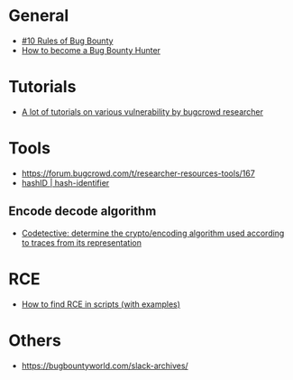 <h1>General</h1>

<ul>
<li><a href="https://hackernoon.com/10-rules-of-bug-bounty-65082473ab8c">#10 Rules of Bug Bounty</a></li>
<li><a href="https://forum.bugcrowd.com/t/researcher-resources-how-to-become-a-bug-bounty-hunter/1102">How to become a Bug Bounty Hunter</a></li>
</ul>


<h1>Tutorials</h1>

<ul>
<li><a href="https://forum.bugcrowd.com/t/researcher-resources-tutorials/370">A lot of tutorials on various vulnerability by bugcrowd researcher</a>
</ul>


<h1>Tools</h1>

<ul>
<li><a href="https://forum.bugcrowd.com/t/researcher-resources-tools/167">https://forum.bugcrowd.com/t/researcher-resources-tools/167</a>
  <li><a href="https://github.com/psypanda/hashID">hashID | hash-identifier</a></li>
</ul>


<h2>Encode decode algorithm</h2>
<ul>
  <li><a href="https://github.com/blackthorne/Codetective">Codetective: determine the crypto/encoding algorithm used according to traces from its representation</a></li>
</ul>

<h1>RCE</h1>

<ul>
<li><a href="https://www.exploit-db.com/papers/12885/">How to find RCE in scripts (with examples)</a></li>
</ul>

<h1>Others</h1>

<ul>
<li><a href="https://bugbountyworld.com/slack-archives/">https://bugbountyworld.com/slack-archives/</a></li>
</ul>
